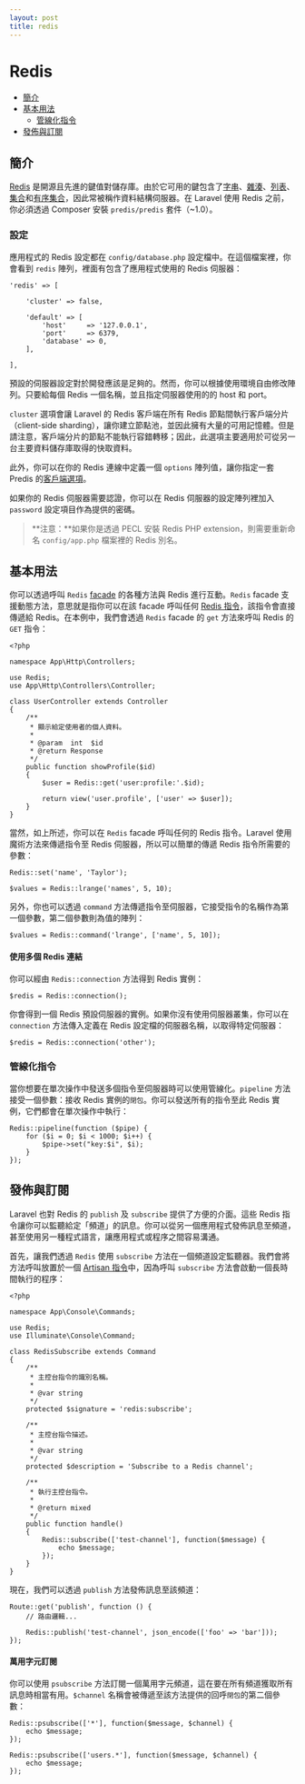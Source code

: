 ```yaml
---
layout: post
title: redis
---
```

# Redis

- [簡介](#introduction)
- [基本用法](#basic-usage)
    - [管線化指令](#pipelining-commands)
- [發佈與訂閱](#pubsub)

<a name="introduction"></a>
## 簡介

[Redis](http://redis.io) 是開源且先進的鍵值對儲存庫。由於它可用的鍵包含了[字串](http://redis.io/topics/data-types#strings)、[雜湊](http://redis.io/topics/data-types#hashes)、[列表](http://redis.io/topics/data-types#lists)、[集合](http://redis.io/topics/data-types#sets)和[有序集合](http://redis.io/topics/data-types#sorted-sets)，因此常被稱作資料結構伺服器。在 Laravel 使用 Redis 之前，你必須透過 Composer 安裝 `predis/predis` 套件（~1.0）。

<a name="configuration"></a>
### 設定

應用程式的 Redis 設定都在 `config/database.php` 設定檔中。在這個檔案裡，你會看到 `redis` 陣列，裡面有包含了應用程式使用的 Redis 伺服器：

    'redis' => [

        'cluster' => false,

        'default' => [
            'host'     => '127.0.0.1',
            'port'     => 6379,
            'database' => 0,
        ],

    ],

預設的伺服器設定對於開發應該是足夠的。然而，你可以根據使用環境自由修改陣列。只要給每個 Redis 一個名稱，並且指定伺服器使用的的 host 和 port。

`cluster` 選項會讓 Laravel 的 Redis 客戶端在所有 Redis 節點間執行客戶端分片（client-side sharding），讓你建立節點池，並因此擁有大量的可用記憶體。但是請注意，客戶端分片的節點不能執行容錯轉移；因此，此選項主要適用於可從另一台主要資料儲存庫取得的快取資料。

此外，你可以在你的 Redis 連線中定義一個 `options` 陣列值，讓你指定一套 Predis 的[客戶端選項](https://github.com/nrk/predis/wiki/Client-Options)。

如果你的 Redis 伺服器需要認證，你可以在 Redis 伺服器的設定陣列裡加入 `password` 設定項目作為提供的密碼。

> **注意：**如果你是透過 PECL 安裝 Redis PHP extension，則需要重新命名 `config/app.php` 檔案裡的 Redis 別名。

<a name="basic-usage"></a>
## 基本用法

你可以透過呼叫 `Redis` [facade](/laravel_tw/docs/5.1/facades) 的各種方法與 Redis 進行互動。`Redis` facade 支援動態方法，意思就是指你可以在該 facade 呼叫任何 [Redis 指令](http://redis.io/commands)，該指令會直接傳遞給 Redis。在本例中，我們會透過 `Redis` facade 的 `get` 方法來呼叫 Redis 的 `GET` 指令：

    <?php

    namespace App\Http\Controllers;

    use Redis;
    use App\Http\Controllers\Controller;

    class UserController extends Controller
    {
        /**
         * 顯示給定使用者的個人資料。
         *
         * @param  int  $id
         * @return Response
         */
        public function showProfile($id)
        {
            $user = Redis::get('user:profile:'.$id);

            return view('user.profile', ['user' => $user]);
        }
    }

當然，如上所述，你可以在 `Redis` facade 呼叫任何的 Redis 指令。Laravel 使用魔術方法來傳遞指令至 Redis 伺服器，所以可以簡單的傳遞 Redis 指令所需要的參數：

    Redis::set('name', 'Taylor');

    $values = Redis::lrange('names', 5, 10);

另外，你也可以透過 `command` 方法傳遞指令至伺服器，它接受指令的名稱作為第一個參數，第二個參數則為值的陣列：

    $values = Redis::command('lrange', ['name', 5, 10]);

#### 使用多個 Redis 連結

你可以經由 `Redis::connection` 方法得到 Redis 實例：

    $redis = Redis::connection();

你會得到一個 Redis 預設伺服器的實例。如果你沒有使用伺服器叢集，你可以在 `connection` 方法傳入定義在 Redis 設定檔的伺服器名稱，以取得特定伺服器：

    $redis = Redis::connection('other');

<a name="pipelining-commands"></a>
### 管線化指令

當你想要在單次操作中發送多個指令至伺服器時可以使用管線化。`pipeline` 方法接受一個參數：接收 Redis 實例的`閉包`。你可以發送所有的指令至此 Redis 實例，它們都會在單次操作中執行：

    Redis::pipeline(function ($pipe) {
        for ($i = 0; $i < 1000; $i++) {
            $pipe->set("key:$i", $i);
        }
    });

<a name="pubsub"></a>
## 發佈與訂閱

Laravel 也對 Redis 的 `publish` 及 `subscribe` 提供了方便的介面。這些 Redis 指令讓你可以監聽給定「頻道」的訊息。你可以從另一個應用程式發佈訊息至頻道，甚至使用另一種程式語言，讓應用程式或程序之間容易溝通。

首先，讓我們透過 `Redis` 使用 `subscribe` 方法在一個頻道設定監聽器。我們會將方法呼叫放置於一個 [Artisan 指令](/laravel_tw/docs/5.1/artisan)中，因為呼叫 `subscribe` 方法會啟動一個長時間執行的程序：

    <?php

    namespace App\Console\Commands;

    use Redis;
    use Illuminate\Console\Command;

    class RedisSubscribe extends Command
    {
        /**
         * 主控台指令的識別名稱。
         *
         * @var string
         */
        protected $signature = 'redis:subscribe';

        /**
         * 主控台指令描述。
         *
         * @var string
         */
        protected $description = 'Subscribe to a Redis channel';

        /**
         * 執行主控台指令。
         *
         * @return mixed
         */
        public function handle()
        {
            Redis::subscribe(['test-channel'], function($message) {
                echo $message;
            });
        }
    }

現在，我們可以透過 `publish` 方法發佈訊息至該頻道：

    Route::get('publish', function () {
        // 路由邏輯...

        Redis::publish('test-channel', json_encode(['foo' => 'bar']));
    });

#### 萬用字元訂閱

你可以使用 `psubscribe` 方法訂閱一個萬用字元頻道，這在要在所有頻道獲取所有訊息時相當有用。`$channel` 名稱會被傳遞至該方法提供的回呼`閉包`的第二個參數：

    Redis::psubscribe(['*'], function($message, $channel) {
        echo $message;
    });

    Redis::psubscribe(['users.*'], function($message, $channel) {
        echo $message;
    });
